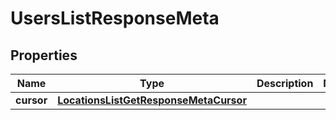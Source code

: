 

# UsersListResponseMeta


## Properties

| Name | Type | Description | Notes |
|------------ | ------------- | ------------- | -------------|
|**cursor** | [**LocationsListGetResponseMetaCursor**](LocationsListGetResponseMetaCursor.md) |  |  |




